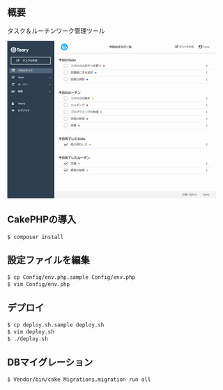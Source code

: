 ## 概要
タスク＆ルーチンワーク管理ツール

![Toory](webroot/img/toory.png)

## CakePHPの導入
```
$ composer install
```

## 設定ファイルを編集
```
$ cp Config/env.php.sample Config/env.php
$ vim Config/env.php
```

## デプロイ
```
$ cp deploy.sh.sample deploy.sh
$ vim deploy.sh
$ ./deploy.sh
```

## DBマイグレーション
```
$ Vendor/bin/cake Migrations.migration run all
```